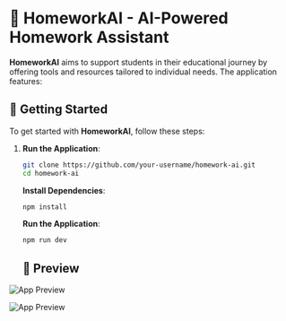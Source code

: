 # 🧠 HomeworkAI - AI-Powered Homework Assistant

**HomeworkAI** aims to support students in their educational journey by offering tools and resources tailored to individual needs. The application features:


## 🚀 Getting Started

To get started with **HomeworkAI**, follow these steps:

1. **Run the Application**:

   ```bash
   git clone https://github.com/your-username/homework-ai.git
   cd homework-ai
   ```

   **Install Dependencies**:

   ```bash
   npm install
   ```

   **Run the Application**:
   ```bash
   npm run dev
   ```
   ## 🎥 Preview

![App Preview](https://res.cloudinary.com/dphfgjzit/image/upload/v1722279298/check-email_kctqli.png)


![App Preview](https://res.cloudinary.com/dphfgjzit/image/upload/v1722279425/mobile-check-email_q8uyei.png)